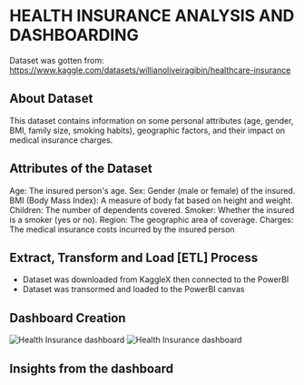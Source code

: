 # HEALTH INSURANCE ANALYSIS AND DASHBOARDING

Dataset was gotten from: https://www.kaggle.com/datasets/willianoliveiragibin/healthcare-insurance

## About Dataset
This dataset contains information on some personal attributes (age, gender, BMI, family size, smoking habits), geographic factors, and their impact on medical insurance charges. 


## Attributes of the Dataset
Age: The insured person's age.
Sex: Gender (male or female) of the insured.
BMI (Body Mass Index): A measure of body fat based on height and weight.
Children: The number of dependents covered.
Smoker: Whether the insured is a smoker (yes or no).
Region: The geographic area of coverage.
Charges: The medical insurance costs incurred by the insured person


## Extract, Transform and Load [ETL] Process
- Dataset was downloaded from KaggleX then connected to the PowerBI 
- Dataset was transormed and loaded to the PowerBI canvas

  
## Dashboard Creation
![Health Insurance dashboard](https://github.com/Oby-gitDeveloper/KaggleX/assets/69041949/bc967aec-59d7-460c-9e05-9be3aefd179d)
![Health Insurance dashboard](https://github.com/Oby-gitDeveloper/PowerBI-Projects/assets/69041949/7c9a11ec-7aed-49ce-9789-ac7735a18915)



## Insights from the dashboard


